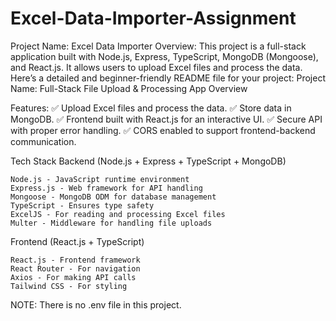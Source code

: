 # Excel-Data-Importer-Assignment
Project Name: Excel Data Importer
Overview:
This project is a full-stack application built with Node.js, Express, TypeScript, MongoDB (Mongoose), and React.js.
It allows users to upload Excel files and process the data.
Here’s a detailed and beginner-friendly README file for your project:
Project Name: Full-Stack File Upload & Processing App
Overview

Features:
✅ Upload Excel files and process the data.
✅ Store data in MongoDB.
✅ Frontend built with React.js for an interactive UI.
✅ Secure API with proper error handling.
✅ CORS enabled to support frontend-backend communication.


Tech Stack
Backend (Node.js + Express + TypeScript + MongoDB)

    Node.js - JavaScript runtime environment
    Express.js - Web framework for API handling
    Mongoose - MongoDB ODM for database management
    TypeScript - Ensures type safety
    ExcelJS - For reading and processing Excel files
    Multer - Middleware for handling file uploads

Frontend (React.js + TypeScript)

    React.js - Frontend framework
    React Router - For navigation
    Axios - For making API calls
    Tailwind CSS - For styling
NOTE: There is no .env file in this project.
